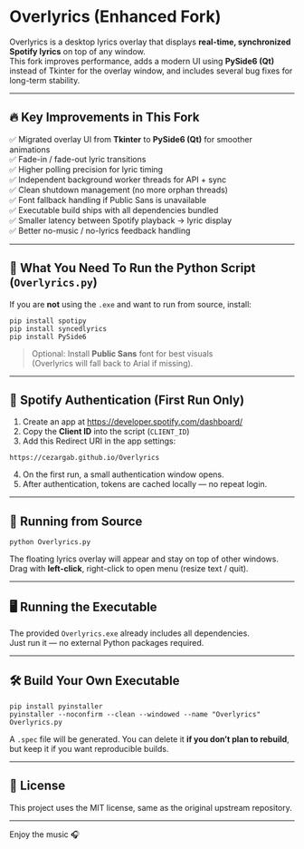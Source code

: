 # Overlyrics (Enhanced Fork)

Overlyrics is a desktop lyrics overlay that displays **real-time, synchronized Spotify lyrics** on top of any window.  
This fork improves performance, adds a modern UI using **PySide6 (Qt)** instead of Tkinter for the overlay window, and includes several bug fixes for long-term stability.

---

## 🔥 Key Improvements in This Fork

✅ Migrated overlay UI from **Tkinter** to **PySide6 (Qt)** for smoother animations  
✅ Fade-in / fade-out lyric transitions  
✅ Higher polling precision for lyric timing  
✅ Independent background worker threads for API + sync  
✅ Clean shutdown management (no more orphan threads)  
✅ Font fallback handling if Public Sans is unavailable  
✅ Executable build ships with all dependencies bundled  
✅ Smaller latency between Spotify playback → lyric display  
✅ Better no-music / no-lyrics feedback handling

---

## 🧩 What You Need To Run the Python Script (`Overlyrics.py`)

If you are **not** using the `.exe` and want to run from source, install:

```
pip install spotipy
pip install syncedlyrics
pip install PySide6
```

> Optional: Install **Public Sans** font for best visuals  
(Overlyrics will fall back to Arial if missing).

---

## 🔑 Spotify Authentication (First Run Only)

1. Create an app at https://developer.spotify.com/dashboard/
2. Copy the **Client ID** into the script (`CLIENT_ID`)
3. Add this Redirect URI in the app settings:

```
https://cezargab.github.io/Overlyrics
```

4. On the first run, a small authentication window opens.
5. After authentication, tokens are cached locally — no repeat login.

---

## 🧪 Running from Source

```
python Overlyrics.py
```

The floating lyrics overlay will appear and stay on top of other windows.  
Drag with **left-click**, right-click to open menu (resize text / quit).

---

## 🖥️ Running the Executable

The provided `Overlyrics.exe` already includes all dependencies.  
Just run it — no external Python packages required.

---

## 🛠️ Build Your Own Executable

```
pip install pyinstaller
pyinstaller --noconfirm --clean --windowed --name "Overlyrics" Overlyrics.py
```

A `.spec` file will be generated. You can delete it **if you don’t plan to rebuild**,  
but keep it if you want reproducible builds.

---

## 📜 License

This project uses the MIT license, same as the original upstream repository.

---

Enjoy the music 🎧
